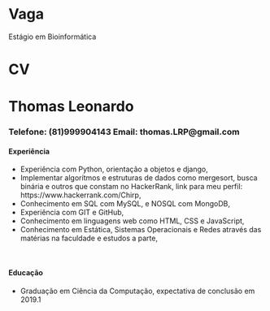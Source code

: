 Vaga
====

Estágio em Bioinformática


CV
==

<h1>Thomas Leonardo</h1>
<h3>Telefone: (81)999904143 Email: thomas.LRP@gmail.com</h3>

<h4><strong>Experiência</strong></h4>
<ul>
	<li>Experiência com Python, orientação a objetos e django,</li>
	<li>Implementar algorítmos e estruturas de dados como mergesort, busca binária e outros que constam no HackerRank, link para meu perfil: https://www.hackerrank.com/Chirp,</li>
	<li>Conhecimento em SQL com MySQL, e NOSQL com MongoDB,</li>
	<li>Experiência com GIT e GitHub,</li>
	<li>Conhecimento em linguagens web como HTML, CSS e JavaScript,</li>
	<li>Conhecimento em Estática, Sistemas Operacionais e Redes através das matérias na faculdade e estudos a parte,</li>
</ul><br>

<h4><strong>Educação</strong></h4>
<ul>
	<li>Graduação em Ciência da Computação, expectativa de conclusão em 2019.1</li>
</ul>

